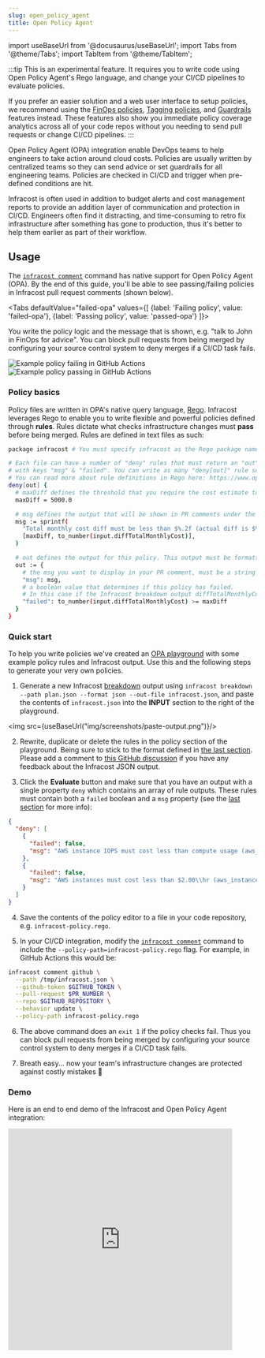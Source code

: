 ```yaml
---
slug: open_policy_agent
title: Open Policy Agent
---
```


import useBaseUrl from '@docusaurus/useBaseUrl';
import Tabs from '@theme/Tabs';
import TabItem from '@theme/TabItem';

:::tip
This is an experimental feature. It requires you to write code using Open Policy Agent's Rego language, and change your CI/CD pipelines to evaluate policies.

If you prefer an easier solution and a web user interface to setup policies, we recommend using the [FinOps policies](/docs/infracost_cloud/finops_policies), [Tagging policies](/docs/infracost_cloud/tagging_policies), and [Guardrails](/docs/infracost_cloud/guardrails) features instead. These features also show you immediate policy coverage analytics across all of your code repos without you needing to send pull requests or change CI/CD pipelines.
:::

Open Policy Agent (OPA) integration enable DevOps teams to help engineers to take action around cloud costs. Policies are usually written by centralized teams so they can send advice or set guardrails for all engineering teams. Policies are checked in CI/CD and trigger when pre-defined conditions are hit.

Infracost is often used in addition to budget alerts and cost management reports to provide an addition layer of communication and protection in CI/CD. Engineers often find it distracting, and time-consuming to retro fix infrastructure after something has gone to production, thus it's better to help them earlier as part of their workflow.

## Usage

The [`infracost comment`](/docs/features/cli_commands/#comment-on-pull-requests) command has native support for Open Policy Agent (OPA). By the end of this guide, you'll be able to see passing/failing policies in Infracost pull request comments (shown below).

<Tabs
defaultValue="failed-opa"
values={[
{label: 'Failing policy', value: 'failed-opa'},
{label: 'Passing policy', value: 'passed-opa'}
]}>
<TabItem value="failed-opa">

<p>You write the policy logic and the message that is shown, e.g. "talk to John in FinOps for advice". You can block pull requests from being merged by configuring your source control system to deny merges if a CI/CD task fails.</p>
<div className="img-box">
<img
src={useBaseUrl("img/screenshots/policy-failure-github.png")}
alt="Example policy failing in GitHub Actions"/>
</div>
</TabItem>
<TabItem value="passed-opa">
<div className="img-box">
<img
src={useBaseUrl("img/screenshots/policy-passing-github.png")}
alt="Example policy passing in GitHub Actions"/>
</div>
</TabItem>
</Tabs>

### Policy basics

Policy files are written in OPA's native query language, [Rego](https://www.openpolicyagent.org/docs/latest/policy-language/). Infracost leverages Rego to enable you to write flexible and powerful policies defined through **rules**. Rules dictate what checks infrastructure changes must **pass** before being merged. Rules are defined in text files as such:

```bash
package infracost # You must specify infracost as the Rego package name

# Each file can have a number of "deny" rules that must return an "out" object
# with keys "msg" & "failed". You can write as many "deny[out]" rule sets as you wish.
# You can read more about rule definitions in Rego here: https://www.openpolicyagent.org/docs/latest/policy-language/#rules
deny[out] {
  # maxDiff defines the threshold that you require the cost estimate to be below
  maxDiff = 5000.0

  # msg defines the output that will be shown in PR comments under the Policy Checks/Failures section
  msg := sprintf(
    "Total monthly cost diff must be less than $%.2f (actual diff is $%.2f)",
    [maxDiff, to_number(input.diffTotalMonthlyCost)],
  )

  # out defines the output for this policy. This output must be formatted with a `msg` and `failed` property.
  out := {
    # the msg you want to display in your PR comment, must be a string
    "msg": msg,
    # a boolean value that determines if this policy has failed.
    # In this case if the Infracost breakdown output diffTotalMonthlyCost is greater that $5000
    "failed": to_number(input.diffTotalMonthlyCost) >= maxDiff
  }
}
```

### Quick start

To help you write policies we've created an [OPA playground](https://play.openpolicyagent.org/p/o1MLyC74CJ) with some example policy rules and Infracost output. Use this and the following steps to generate your very own policies.

1. Generate a new Infracost [breakdown](/docs/features/cli_commands/#breakdown) output using `infracost breakdown --path plan.json --format json --out-file infracost.json`, and paste the contents of `infracost.json` into the **INPUT** section to the right of the playground.

<img src={useBaseUrl("img/screenshots/paste-output.png")}/>

2. Rewrite, duplicate or delete the rules in the policy section of the playground. Being sure to stick to the format defined in [the last section](#cost-policy-basics). Please add a comment to [this GitHub discussion](https://github.com/infracost/infracost/discussions/1278) if you have any feedback about the Infracost JSON output.

3. Click the **Evaluate** button and make sure that you have an output with a single property `deny` which contains an array of rule outputs. These rules must contain both a `failed` boolean and a `msg` property (see the [last section](#cost-policy-basics) for more info):

```json
{
  "deny": [
    {
      "failed": false,
      "msg": "AWS instance IOPS must cost less than compute usage (aws_instance.web_app IOPS $0.07\\hr, usage $0.77\\hr)."
    },
    {
      "failed": false,
      "msg": "AWS instances must cost less than $2.00\\hr (aws_instance.web_app costs $1.02\\hr)."
    }
  ]
}
```

4. Save the contents of the policy editor to a file in your code repository, e.g. `infracost-policy.rego`.

5. In your CI/CD integration, modify the [`infracost comment`](/docs/features/cli_commands/#comment-on-pull-requests) command to include the `--policy-path=infracost-policy.rego` flag. For example, in GitHub Actions this would be:

```bash
infracost comment github \
  --path /tmp/infracost.json \
  --github-token $GITHUB_TOKEN \
  --pull-request $PR_NUMBER \
  --repo $GITHUB_REPOSITORY \
  --behavior update \
  --policy-path infracost-policy.rego
```

6. The above command does an `exit 1` if the policy checks fail. Thus you can block pull requests from being merged by configuring your source control system to deny merges if a CI/CD task fails.

7. Breath easy... now your team's infrastructure changes are protected against costly mistakes 🚀

### Demo

Here is an end to end demo of the Infracost and Open Policy Agent integration:

<iframe width="90%" height="450" src="https://www.youtube.com/embed/jFv9Gi_Vfyo" title="YouTube video player" frameBorder={0} allow="accelerometer; autoplay; clipboard-write; encrypted-media; gyroscope; picture-in-picture" allowFullScreen={true}></iframe>
